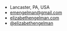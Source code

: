 - <i class="fas fa-fw fa-map-marker-alt fa-lg"></i> Lancaster, PA, USA
- <i class="fas fa-fw fa-envelope fa-lg"></i> [emengelman@gmail.com](mailto:emengelman@gmail.com)
- <i class="fas fa-fw fa-globe fa-lg"></i> [elizabethengelman.com](https://www.elizabethengelman.com)
- <i class="fab fa-fw fa-github fa-lg"></i> [@elizabethengelman](https://github.com/elizabethengelman)
